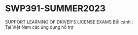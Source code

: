 # SWP391-SUMMER2023
SUPPORT LEARNING OF DRIVER'S LICENSE EXAMS
Bối cảnh :  
Tại Việt Nam các ứng dụng hỗ trợ 
